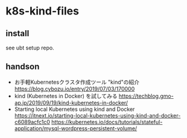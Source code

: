 # k8s-kind-files

## install
see ubt setup repo.

## handson
-	お手軽Kubernetesクラスタ作成ツール "kind"の紹介 <neco>
	https://blog.cybozu.io/entry/2019/07/03/170000
- kind (Kubernetes in Docker) を試してみる <nikko>
	https://techblog.gmo-ap.jp/2019/09/19/kind-kubernetes-in-docker/
-	Starting local Kubernetes using kind and Docker <yf>
	https://itnext.io/starting-local-kubernetes-using-kind-and-docker-c6089acfc1c0
	https://kubernetes.io/docs/tutorials/stateful-application/mysql-wordpress-persistent-volume/
